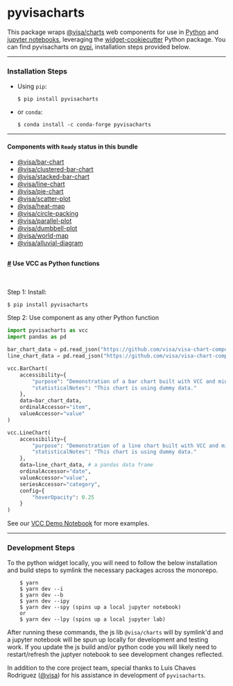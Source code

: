 # pyvisacharts

This package wraps [@visa/charts](https://github.com/visa/visa-chart-components/tree/main/packages/charts) web components for use in [Python](https://www.python.org/) and [jupyter notebooks](https://jupyter.org/), leveraging the [widget-cookiecutter](https://github.com/jupyter-widgets/widget-cookiecutter) Python package. You can find pyvisacharts on [pypi](https://pypi.org/project/pyvisacharts/), installation steps provided below.

---

### Installation Steps

- Using `pip`:
  ```
  $ pip install pyvisacharts
  ```
- or `conda`:
  ```
  $ conda install -c conda-forge pyvisacharts
  ```

---

#### Components with `Ready` status in this bundle

- [@visa/bar-chart](https://github.com/visa/visa-chart-components/tree/main/packages/bar-chart)
- [@visa/clustered-bar-chart](https://github.com/visa/visa-chart-components/tree/main/packages/clustered-bar-chart)
- [@visa/stacked-bar-chart](https://github.com/visa/visa-chart-components/tree/main/packages/stacked-bar-chart)
- [@visa/line-chart](https://github.com/visa/visa-chart-components/tree/main/packages/line-chart)
- [@visa/pie-chart](https://github.com/visa/visa-chart-components/tree/main/packages/pie-chart)
- [@visa/scatter-plot](https://github.com/visa/visa-chart-components/tree/main/packages/scatter-plot)
- [@visa/heat-map](https://github.com/visa/visa-chart-components/tree/main/packages/heat-map)
- [@visa/circle-packing](https://github.com/visa/visa-chart-components/tree/main/packages/circle-packing)
- [@visa/parallel-plot](https://github.com/visa/visa-chart-components/tree/main/packages/parallel-plot)
- [@visa/dumbbell-plot](https://github.com/visa/visa-chart-components/tree/main/packages/dumbbell-plot)
- [@visa/world-map](https://github.com/visa/visa-chart-components/tree/main/packages/world-map)
- [@visa/alluvial-diagram](https://github.com/visa/visa-chart-components/tree/main/packages/alluvial-diagram)

## <!-- #### Components with `Development` status -->

#### <a name="Python_components" href="#Python_components">#</a> Use VCC as Python functions

<br>

Step 1: Install:

```
$ pip install pyvisacharts
```

Step 2: Use component as any other Python function

```python
import pyvisacharts as vcc
import pandas as pd

bar_chart_data = pd.read_json("https://github.com/visa/visa-chart-components/tree/main/packages/charts-pythondocs/demo_data/bar_chart_data.json")
line_chart_data = pd.read_json("https://github.com/visa/visa-chart-components/tree/main/packages/charts-pythondocs/demo_data/line_chart_data.json")

vcc.BarChart(
    accessibility={
        "purpose": "Demonstration of a bar chart built with VCC and minimal properties provided.",
        "statisticalNotes": "This chart is using dummy data."
    },
    data=bar_chart_data,
    ordinalAccessor="item",
    valueAccessor="value"
)

vcc.LineChart(
    accessibility={
        "purpose": "Demonstration of a line chart built with VCC and minimal properties provided.",
        "statisticalNotes": "This chart is using dummy data."
    },
    data=line_chart_data, # a pandas data frame
    ordinalAccessor="date",
    valueAccessor="value",
    seriesAccessor="category",
    config={
        "hoverOpacity": 0.25
    }
)
```

See our [VCC Demo Notebook](https://github.com/visa/visa-chart-components/tree/main/packages/charts-pythondocs/VCC%20Demo%20Notebook.ipynb) for more examples.

<hr>

### Development Steps

To the python widget locally, you will need to follow the below installation and build steps to symlink the necessary packages across the monorepo.

```
    $ yarn
    $ yarn dev --i
    $ yarn dev --b
    $ yarn dev --ipy
    $ yarn dev --spy (spins up a local jupyter notebook)
    or
    $ yarn dev --lpy (spins up a local jupyter lab)
```

After running these commands, the js lib `@visa/charts` will by symlink'd and a jupyter notebook will be spun up locally for development and testing work. If you update the js build and/or python code you will likely need to restart/refresh the juptyer notebook to see development changes reflected.

In addition to the core project team, special thanks to Luis Chaves Rodriguez ([@visa](https://github.com/luis-chaves-visa)) for his assistance in development of `pyvisacharts`.
